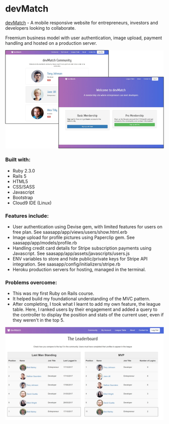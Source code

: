 # devMatch

[devMatch](https://dev-match-ror.herokuapp.com/) - A mobile responsive website for entrepreneurs, investors and developers looking to collaborate.

Freemium business model with user authentication, image upload, payment handling and hosted on a production server.

![Alt text](saasapp/app/assets/images/devMatch_screenshots.jpg "devMatch Screenshots")

### Built with:
* Ruby 2.3.0
* Rails 5
* HTML5
* CSS/SASS
* Javascript
* Bootstrap
* Cloud9 IDE (Linux)

### Features include:
* User authentication using Devise gem, with limited features for users on free plan. See saasapp/app/views/users/show.html.erb
* Image upload for profile pictures using Paperclip gem. See saasapp/app/models/profile.rb
* Handling credit card details for Stripe subscription payments using Javascript. See saasapp/app/assets/javascripts/users.js
* ENV variables to store and hide public/private keys for Stripe API integration. See saasapp/config/initializers/stripe.rb
* Heroku production servers for hosting, managed in the terminal.

### Problems overcome:
* This was my first Ruby on Rails course.
* It helped build my foundational understanding of the MVC pattern.
* After completing, I took what I learnt to add my own feature, the league table. Here, I ranked users by their engagement and added a query to the controller to display the position and stats of the current user, even if they weren't in the top 5.

![Alt text](saasapp/app/assets/images/league_table.jpg "League table")